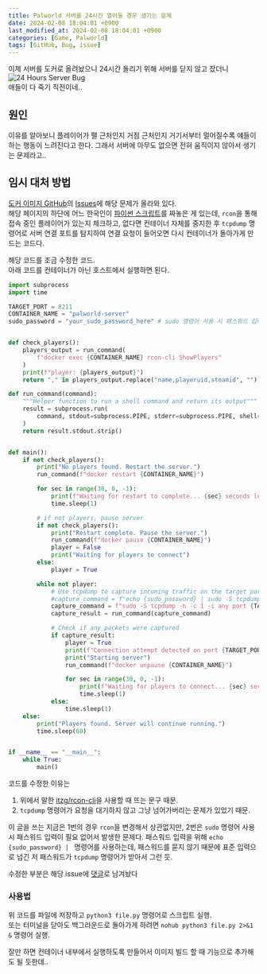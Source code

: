 ```yaml
---
title: Palworld 서버를 24시간 열어둘 경우 생기는 문제
date: 2024-02-08 18:04:01 +0900
last_modified_at: 2024-02-08 18:04:01 +0900
categories: [Game, Palworld]
tags: [GitHub, Bug, issue]
---
```


이제 서버를 도커로 올려놨으니 24시간 돌리기 위해 서버를 닫지 않고 잤더니  
![24 Hours Server Bug](palworld-24-hours-server-bug.jpg)  
애들이 다 죽기 직전이네..



## 원인
이유를 알아보니 플레이어가 팰 근처인지 거점 근처인지 거기서부터 멀어질수록 얘들이 하는 행동이 느려진다고 한다.
그래서 서버에 아무도 없으면 전혀 움직이지 않아서 생기는 문제라고..

## 임시 대처 방법
[도커 이미지 GitHub](https://github.com/thijsvanloef/palworld-server-docker)의 [Issues](https://github.com/thijsvanloef/palworld-server-docker/issues/32)에 해당 문제가 올라와 있다.  
해당 페이지의 하단에 어느 한국인이 [파이썬 스크립트](https://github.com/thijsvanloef/palworld-server-docker/issues/32#issuecomment-1926103919)를 짜놓은 게 있는데, `rcon`을 통해 접속 중인 플레이어가 있는지 체크하고, 없다면 컨테이너 자체를 중지한 후 `tcpdump` 명령어로 서버 연결 포트를 탐지하여 연결 요청이 들어오면 다시 컨테이너가 돌아가게 만드는 코드다.

해당 코드를 조금 수정한 코드.  
아래 코드를 컨테이너가 아닌 호스트에서 실행하면 된다.
```python
import subprocess
import time

TARGET_PORT = 8211
CONTAINER_NAME = "palworld-server"
sudo_password = "your_sudo_password_here" # sudo 명령어 사용 시 패스워드 입력이 필요없다면 삭제


def check_players():
    players_output = run_command(
        f"docker exec {CONTAINER_NAME} rcon-cli ShowPlayers"
    )
    print(f"player: {players_output}")
    return "," in players_output.replace("name,playeruid,steamid", "") # itzg/rcon-cli을 사용할 때 문제 발생 해결

def run_command(command):
    """Helper function to run a shell command and return its output"""
    result = subprocess.run(
        command, stdout=subprocess.PIPE, stderr=subprocess.PIPE, shell=True, text=True
    )
    return result.stdout.strip()


def main():
    if not check_players():
        print("No players found. Restart the server.")
        run_command(f"docker restart {CONTAINER_NAME}")

        for sec in range(30, 0, -1):
            print(f"Waiting for restart to complete... {sec} seconds left")
            time.sleep(1)

        # if not players, pause server
        if not check_players():
            print("Restart complete. Pause the server.")
            run_command(f"docker pause {CONTAINER_NAME}")
            player = False
            print("Waiting for players to connect")
        else:
            player = True

        while not player:
            # Use tcpdump to capture incoming traffic on the target port
            #capture_command = f"echo {sudo_password} | sudo -S tcpdump -n -c 1 -i any port {TARGET_PORT} 2>/dev/null"
            capture_command = f"sudo -S tcpdump -n -c 1 -i any port {TARGET_PORT} 2>/dev/null" # 패스워드 입력 필요없는 경우
            capture_result = run_command(capture_command)

            # Check if any packets were captured
            if capture_result:
                player = True
                print(f"Connection attempt detected on port {TARGET_PORT}")
                print("Starting server")
                run_command(f"docker unpause {CONTAINER_NAME}")

                for sec in range(30, 0, -1):
                    print(f"Waiting for players to connect... {sec} seconds left")
                    time.sleep(1)
            else:
                time.sleep(1)
    else:
        print("Players found. Server will continue running.")
        time.sleep(60)


if __name__ == "__main__":
    while True:
        main()
```

코드를 수정한 이유는
1. 위에서 말한 [itzg/rcon-cli](https://github.com/itzg/rcon-cli/)을 사용할 때 뜨는 문구 때문.
2. `tcpdump` 명령어가 요청을 대기하지 않고 그냥 넘어가버리는 문제가 있었기 때문.

이 글을 쓰는 지금은 1번의 경우 `rcon`을 변경해서 상관없지만, 2번은 `sudo` 명령어 사용 시 패스워드 입력이 필요 없어서 발생한 문제다. 패스워드 입력을 위해 `echo {sudo_password} | ` 명령어를 사용하는데, 패스워드를 묻지 않기 때문에 표준 입력으로 넘긴 저 패스워드가 `tcpdump` 명령어가 받아서 그런 듯.

수정한 부분은 해당 issue에 [댓글](https://github.com/thijsvanloef/palworld-server-docker/issues/32#issuecomment-1933634837)로 남겨놨다

### 사용법
위 코드를 파일에 저장하고 `python3 file.py` 명령어로 스크립트 실행.  
또는 터미널을 닫아도 백그라운드로 돌아가게 하려면 `nohub python3 file.py 2>&1 &` 명령어 실행.

잘만 하면 컨테이너 내부에서 실행하도록 만들어서 이미지 빌드 할 때 기능으로 추가해도 될 듯한데..
